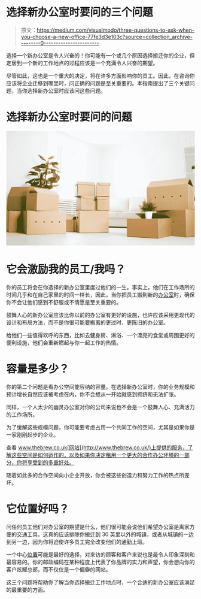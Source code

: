 # 选择新办公室时要问的三个问题

> 原文：<https://medium.com/visualmodo/three-questions-to-ask-when-you-choose-a-new-office-77fe3d3e103c?source=collection_archive---------0----------------------->

选择一个新办公室是令人兴奋的！你可能有一个或几个原因选择搬迁你的企业，但定居到一个新的工作地点的过程应该是一个充满令人兴奋的期望。

尽管如此，这也是一个重大的决定，将在许多方面影响你的员工。因此，在咨询你应该将企业迁移到哪里时，问正确的问题是至关重要的。本指南提出了三个关键问题，当你选择新办公室时应该问这些问题。

# 选择新办公室时要问的问题

![](img/f8b560506fc81cb09a21b2a27f6d0b47.png)

# 它会激励我的员工/我吗？

你的员工将会在你选择的新办公室里度过他们的一生。事实上，他们在工作场所的时间几乎和在自己家里的时间一样长，因此，当你把员工搬到新的[办公室](https://visualmodo.com/)时，确保你不会让他们感到不舒服或不情愿是至关重要的。

鼓舞人心的新办公室应该比你以前的办公室有更好的设施，也许应该采用更现代的设计和布局方法，而不是你很可能要搬离的更过时、更陈旧的办公室。

给他们一些值得欢呼的东西，比如去健身房、淋浴、一个漂亮的食堂或周围更好的便利设施，他们会重新燃起与你一起工作的热情。

# 容量是多少？

你的第二个问题是看办公空间能容纳的容量。在选择新办公室时，你的业务规模和预计增长自然应该被考虑在内，你不会想从一开始就感到拥挤和无法扩张。

同样，一个人太少的幽灵办公室对你的公司来说也不会是一个鼓舞人心、充满活力的工作场所。

为了缓解这些规模问题，你可能要考虑占用一个共同工作的空间，尤其是如果你是一家刚刚起步的企业。

查看 www.thebrew.co.uk[网站](http://www.thebrew.co.uk/)上提供的服务，了解这些空间是如何运作的，以及如果你决定租用一个更大的合作办公环境的一部分，你将享受到的多重好处。

随着如此多的合作空间向小企业开放，你会被这些创造力和努力工作的热点所宠坏。

# 它位置好吗？

问任何员工他们对办公室的期望是什么，他们很可能会说他们希望办公室是离家方便的交通工具。这真的应该排除你搬迁到 30 英里以外的城镇，或者从城镇的一边到另一边，因为你将迫使许多员工完全改变他们的通勤上班。

一个中心[位置](https://visualmodo.com/wordpress-themes/)可能是最好的选择，对来访的顾客和客户来说也是最令人印象深刻和最容易的。你的邮政编码在某种程度上代表了你品牌的实力和声望，你会想向你的客户炫耀总部，而不仅仅是一个偏僻的网站。

这三个问题将帮助你了解当你选择搬迁工作地点时，一个合适的新办公室应该满足的最重要的方面。